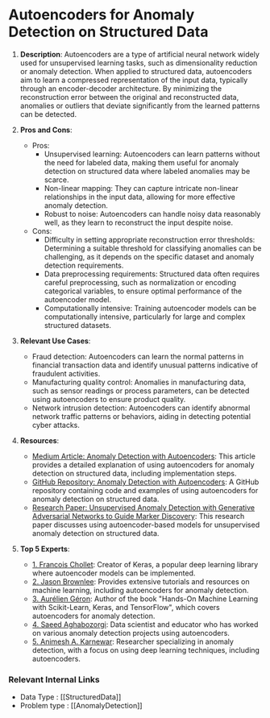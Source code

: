 # Autoencoders for Anomaly Detection on Structured Data

1. **Description**: Autoencoders are a type of artificial neural network widely used for unsupervised learning tasks, such as dimensionality reduction or anomaly detection. When applied to structured data, autoencoders aim to learn a compressed representation of the input data, typically through an encoder-decoder architecture. By minimizing the reconstruction error between the original and reconstructed data, anomalies or outliers that deviate significantly from the learned patterns can be detected.

2. **Pros and Cons**:
   - Pros:
     - Unsupervised learning: Autoencoders can learn patterns without the need for labeled data, making them useful for anomaly detection on structured data where labeled anomalies may be scarce.
     - Non-linear mapping: They can capture intricate non-linear relationships in the input data, allowing for more effective anomaly detection.
     - Robust to noise: Autoencoders can handle noisy data reasonably well, as they learn to reconstruct the input despite noise.
   - Cons:
     - Difficulty in setting appropriate reconstruction error thresholds: Determining a suitable threshold for classifying anomalies can be challenging, as it depends on the specific dataset and anomaly detection requirements.
     - Data preprocessing requirements: Structured data often requires careful preprocessing, such as normalization or encoding categorical variables, to ensure optimal performance of the autoencoder model.
     - Computationally intensive: Training autoencoder models can be computationally intensive, particularly for large and complex structured datasets.

3. **Relevant Use Cases**:
   - Fraud detection: Autoencoders can learn the normal patterns in financial transaction data and identify unusual patterns indicative of fraudulent activities.
   - Manufacturing quality control: Anomalies in manufacturing data, such as sensor readings or process parameters, can be detected using autoencoders to ensure product quality.
   - Network intrusion detection: Autoencoders can identify abnormal network traffic patterns or behaviors, aiding in detecting potential cyber attacks.

4. **Resources**:
   - [Medium Article: Anomaly Detection with Autoencoders](https://towardsdatascience.com/deep-autoencoder-for-anomaly-detection-3f1a24817082): This article provides a detailed explanation of using autoencoders for anomaly detection on structured data, including implementation steps.
   - [GitHub Repository: Anomaly Detection with Autoencoders](https://github.com/tmoura/anomaly-detection-autoencoders): A GitHub repository containing code and examples of using autoencoders for anomaly detection on structured data.
   - [Research Paper: Unsupervised Anomaly Detection with Generative Adversarial Networks to Guide Marker Discovery](https://arxiv.org/abs/1703.05921): This research paper discusses using autoencoder-based models for unsupervised anomaly detection on structured data.

5. **Top 5 Experts**:
   - [1. Francois Chollet](https://github.com/fchollet): Creator of Keras, a popular deep learning library where autoencoder models can be implemented.
   - [2. Jason Brownlee](https://github.com/jbrownlee): Provides extensive tutorials and resources on machine learning, including autoencoders for anomaly detection.
   - [3. Aurélien Géron](https://github.com/ageron): Author of the book "Hands-On Machine Learning with Scikit-Learn, Keras, and TensorFlow", which covers autoencoders for anomaly detection.
   - [4. Saeed Aghabozorgi](https://github.com/saeed-aghabozorgi): Data scientist and educator who has worked on various anomaly detection projects using autoencoders.
   - [5. Animesh A. Karnewar](https://github.com/AnimeshKarnewar): Researcher specializing in anomaly detection, with a focus on using deep learning techniques, including autoencoders.


 ### Relevant Internal Links
- Data Type : [[StructuredData]]
- Problem type : [[AnomalyDetection]]
